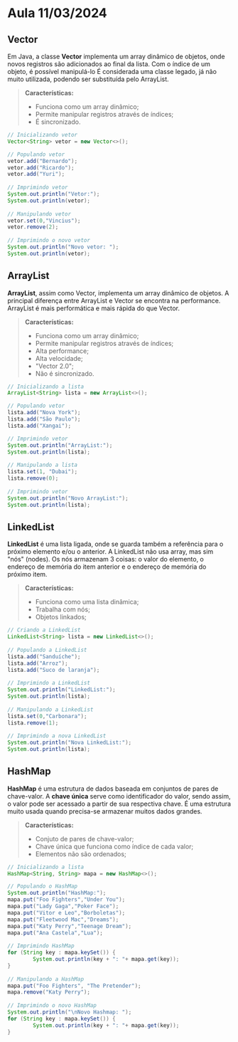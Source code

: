 # Aula 11/03/2024
## Vector
Em Java, a classe **Vector** implementa um array dinâmico de objetos, onde novos registros são adicionados ao final da lista.
Com o índice de um objeto, é possível manipulá-lo É considerada uma classe legado, já não muito utilizada, podendo ser
substituída pelo ArrayList.

> **Características:**
> - Funciona como um array dinâmico;
> - Permite manipular registros através de índices;
> - É sincronizado.

```java
// Inicializando vetor
Vector<String> vetor = new Vector<>();

// Populando vetor
vetor.add("Bernardo");
vetor.add("Ricardo");
vetor.add("Yuri");
        
// Imprimindo vetor
System.out.println("Vetor:");
System.out.println(vetor);
        
// Manipulando vetor
vetor.set(0,"Vincius");
vetor.remove(2);
        
// Imprimindo o novo vetor
System.out.println("Novo vetor: ");
System.out.println(vetor);
```

## ArrayList
**ArrayList**, assim como Vector, implementa um array dinâmico de objetos. A principal diferença entre ArrayList e Vector se encontra na performance.
ArrayList é mais performática e mais rápida do que Vector.

> **Características:**
> - Funciona como um array dinâmico;
> - Permite manipular registros através de índices;
> - Alta performance;
> - Alta velocidade;
> - "Vector 2.0";
> - Não é sincronizado.

```java
// Inicializando a lista
ArrayList<String> lista = new ArrayList<>();

// Populando vetor
lista.add("Nova York");
lista.add("São Paulo");
lista.add("Xangai");

// Imprimindo vetor
System.out.println("ArrayList:");
System.out.println(lista);
        
// Manipulando a lista
lista.set(1, "Dubai");
lista.remove(0);
        
// Imprimindo vetor
System.out.println("Novo ArrayList:");
System.out.println(lista);
```

## LinkedList
**LinkedList** é uma lista ligada, onde se guarda também a referência para o próximo elemento e/ou o anterior. A LinkedList não usa array, mas sim "nós" (nodes).
Os nós armazenam 3 coisas: o valor do elemento, o endereço de memória do item anterior e o endereço de memória do próximo item.

> **Características:**
> - Funciona como uma lista dinâmica;
> - Trabalha com nós;
> - Objetos linkados; 

```java
// Criando a LinkedList
LinkedList<String> lista = new LinkedList<>();
        
// Populando a LinkedList
lista.add("Sanduíche");
lista.add("Arroz");
lista.add("Suco de laranja");
        
// Imprimindo a LinkedList
System.out.println("LinkedList:");
System.out.println(lista);
        
// Manipulando a LinkedList
lista.set(0,"Carbonara");
lista.remove(1);
        
// Imprimindo a nova LinkedList
System.out.println("Nova LinkedList:");
System.out.println(lista);
```

## HashMap
**HashMap** é uma estrutura de dados baseada em conjuntos de pares de chave-valor. A **chave única** serve como identificador do valor, sendo assim,
o valor pode ser acessado a partir de sua respectiva chave. É uma estrutura muito usada quando precisa-se armazenar muitos dados grandes.

> **Características:**
> - Conjuto de pares de chave-valor;
> - Chave única que funciona como índice de cada valor;
> - Elementos não são ordenados;

```java
// Inicializando a lista
HashMap<String, String> mapa = new HashMap<>();

// Populando o HashMap
System.out.println("HashMap:");
mapa.put("Foo Fighters","Under You");
mapa.put("Lady Gaga","Poker Face");
mapa.put("Vitor e Leo","Borboletas");
mapa.put("Fleetwood Mac","Dreams");
mapa.put("Katy Perry","Teenage Dream");
mapa.put("Ana Castela","Lua");
        
// Imprimindo HashMap
for (String key : mapa.keySet()) {
        System.out.println(key + ": "+ mapa.get(key));
}
        
// Manipulando a HashMap
mapa.put("Foo Fighters", "The Pretender");
mapa.remove("Katy Perry");
        
// Imprimindo o novo HashMap
System.out.println("\nNovo Hashmap: ");
for (String key : mapa.keySet()) {
        System.out.println(key + ": "+ mapa.get(key));
}
```
